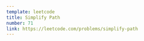 ```yaml
---
template: leetcode
title: Simplify Path
number: 71
link: https://leetcode.com/problems/simplify-path
---
```

